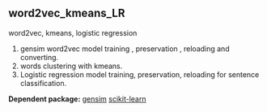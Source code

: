 ## word2vec_kmeans_LR
word2vec, kmeans, logistic regression
1. gensim word2vec model training , preservation , reloading and converting.
2. words clustering with kmeans.
3. Logistic regression model training, preservation, reloading for sentence classification.

**Dependent package:**
[gensim](https://radimrehurek.com/gensim/)
[scikit-learn](http://scikit-learn.org/stable/)
